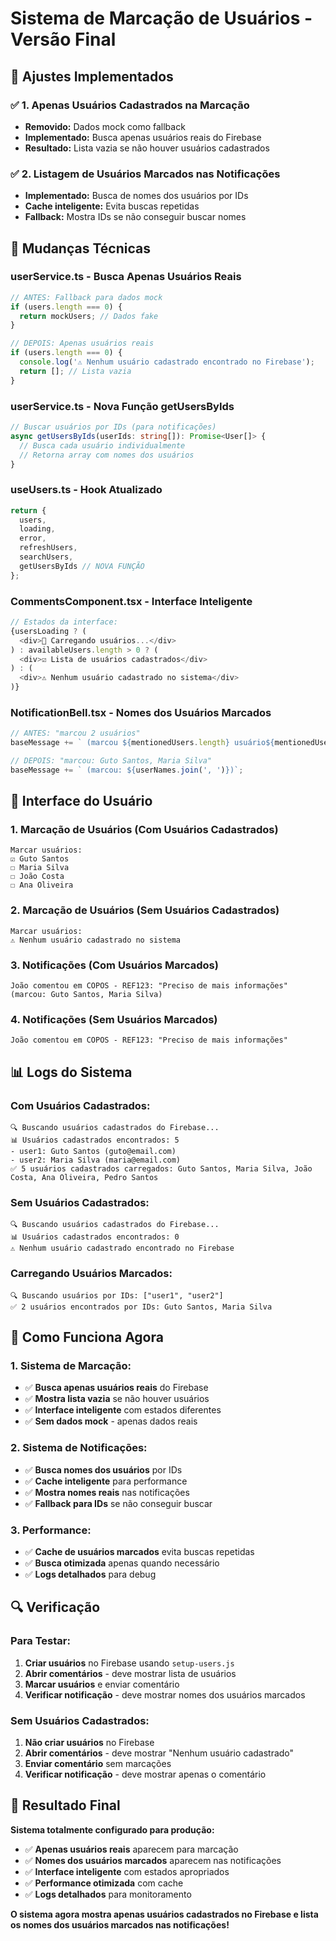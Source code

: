 # Sistema de Marcação de Usuários - Versão Final

## 🎯 **Ajustes Implementados**

### **✅ 1. Apenas Usuários Cadastrados na Marcação**
- **Removido:** Dados mock como fallback
- **Implementado:** Busca apenas usuários reais do Firebase
- **Resultado:** Lista vazia se não houver usuários cadastrados

### **✅ 2. Listagem de Usuários Marcados nas Notificações**
- **Implementado:** Busca de nomes dos usuários por IDs
- **Cache inteligente:** Evita buscas repetidas
- **Fallback:** Mostra IDs se não conseguir buscar nomes

## 🔧 **Mudanças Técnicas**

### **userService.ts - Busca Apenas Usuários Reais**
```typescript
// ANTES: Fallback para dados mock
if (users.length === 0) {
  return mockUsers; // Dados fake
}

// DEPOIS: Apenas usuários reais
if (users.length === 0) {
  console.log('⚠️ Nenhum usuário cadastrado encontrado no Firebase');
  return []; // Lista vazia
}
```

### **userService.ts - Nova Função getUsersByIds**
```typescript
// Buscar usuários por IDs (para notificações)
async getUsersByIds(userIds: string[]): Promise<User[]> {
  // Busca cada usuário individualmente
  // Retorna array com nomes dos usuários
}
```

### **useUsers.ts - Hook Atualizado**
```typescript
return {
  users,
  loading,
  error,
  refreshUsers,
  searchUsers,
  getUsersByIds // NOVA FUNÇÃO
};
```

### **CommentsComponent.tsx - Interface Inteligente**
```typescript
// Estados da interface:
{usersLoading ? (
  <div>🔄 Carregando usuários...</div>
) : availableUsers.length > 0 ? (
  <div>☑️ Lista de usuários cadastrados</div>
) : (
  <div>⚠️ Nenhum usuário cadastrado no sistema</div>
)}
```

### **NotificationBell.tsx - Nomes dos Usuários Marcados**
```typescript
// ANTES: "marcou 2 usuários"
baseMessage += ` (marcou ${mentionedUsers.length} usuário${mentionedUsers.length > 1 ? 's' : ''})`;

// DEPOIS: "marcou: Guto Santos, Maria Silva"
baseMessage += ` (marcou: ${userNames.join(', ')})`;
```

## 🎨 **Interface do Usuário**

### **1. Marcação de Usuários (Com Usuários Cadastrados)**
```
Marcar usuários:
☑️ Guto Santos
☐ Maria Silva
☐ João Costa
☐ Ana Oliveira
```

### **2. Marcação de Usuários (Sem Usuários Cadastrados)**
```
Marcar usuários:
⚠️ Nenhum usuário cadastrado no sistema
```

### **3. Notificações (Com Usuários Marcados)**
```
João comentou em COPOS - REF123: "Preciso de mais informações" (marcou: Guto Santos, Maria Silva)
```

### **4. Notificações (Sem Usuários Marcados)**
```
João comentou em COPOS - REF123: "Preciso de mais informações"
```

## 📊 **Logs do Sistema**

### **Com Usuários Cadastrados:**
```
🔍 Buscando usuários cadastrados do Firebase...
📊 Usuários cadastrados encontrados: 5
- user1: Guto Santos (guto@email.com)
- user2: Maria Silva (maria@email.com)
✅ 5 usuários cadastrados carregados: Guto Santos, Maria Silva, João Costa, Ana Oliveira, Pedro Santos
```

### **Sem Usuários Cadastrados:**
```
🔍 Buscando usuários cadastrados do Firebase...
📊 Usuários cadastrados encontrados: 0
⚠️ Nenhum usuário cadastrado encontrado no Firebase
```

### **Carregando Usuários Marcados:**
```
🔍 Buscando usuários por IDs: ["user1", "user2"]
✅ 2 usuários encontrados por IDs: Guto Santos, Maria Silva
```

## 🚀 **Como Funciona Agora**

### **1. Sistema de Marcação:**
- ✅ **Busca apenas usuários reais** do Firebase
- ✅ **Mostra lista vazia** se não houver usuários
- ✅ **Interface inteligente** com estados diferentes
- ✅ **Sem dados mock** - apenas dados reais

### **2. Sistema de Notificações:**
- ✅ **Busca nomes dos usuários** por IDs
- ✅ **Cache inteligente** para performance
- ✅ **Mostra nomes reais** nas notificações
- ✅ **Fallback para IDs** se não conseguir buscar

### **3. Performance:**
- ✅ **Cache de usuários marcados** evita buscas repetidas
- ✅ **Busca otimizada** apenas quando necessário
- ✅ **Logs detalhados** para debug

## 🔍 **Verificação**

### **Para Testar:**
1. **Criar usuários** no Firebase usando `setup-users.js`
2. **Abrir comentários** - deve mostrar lista de usuários
3. **Marcar usuários** e enviar comentário
4. **Verificar notificação** - deve mostrar nomes dos usuários marcados

### **Sem Usuários Cadastrados:**
1. **Não criar usuários** no Firebase
2. **Abrir comentários** - deve mostrar "Nenhum usuário cadastrado"
3. **Enviar comentário** sem marcações
4. **Verificar notificação** - deve mostrar apenas o comentário

## 🎉 **Resultado Final**

**Sistema totalmente configurado para produção:**

- ✅ **Apenas usuários reais** aparecem para marcação
- ✅ **Nomes dos usuários marcados** aparecem nas notificações
- ✅ **Interface inteligente** com estados apropriados
- ✅ **Performance otimizada** com cache
- ✅ **Logs detalhados** para monitoramento

**O sistema agora mostra apenas usuários cadastrados no Firebase e lista os nomes dos usuários marcados nas notificações!**
